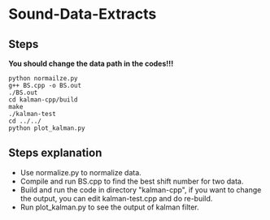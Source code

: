 # Sound-Data-Extracts

## Steps
**You should change the data path in the codes!!!**
```
python normailze.py
g++ BS.cpp -o BS.out
./BS.out
cd kalman-cpp/build
make
./kalman-test
cd ../../
python plot_kalman.py
```

## Steps explanation
* Use normalize.py to normalize data.
* Compile and run BS.cpp to find the best shift number for two data.
* Build and run the code in directory "kalman-cpp", if you want to change the output, you can edit kalman-test.cpp and do re-build.
* Run plot_kalman.py to see the output of kalman filter.
